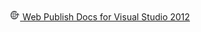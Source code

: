 <header id="topHeader">
<section id="headerLogo">
<a href="/">
<img src="/images/logo-16.png" alt="logo" />
<span>Web Publish Docs for Visual Studio 2012</span>
</a>
</section>
<!--
<nav>

- [home](/)
- [faq](/faq.md)

</nav>
</header>
-->